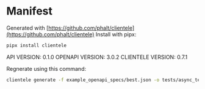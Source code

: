 # Manifest

Generated with [https://github.com/phalt/clientele](https://github.com/phalt/clientele)
Install with pipx:

```sh
pipx install clientele
```

API VERSION: 0.1.0
OPENAPI VERSION: 3.0.2
CLIENTELE VERSION: 0.7.1

Regnerate using this command:

```sh
clientele generate -f example_openapi_specs/best.json -o tests/async_test_client/ --asyncio t --regen t
```
